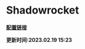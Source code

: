 # Shadowrocket

**[配置链接](https://raw.githubusercontent.com/Centralmatrix3/MatrixToolkit/master/Shadowrocket/Shadowrocket.conf)**

**更新时间:2023.02.19 15:23**
